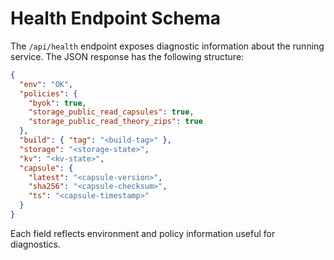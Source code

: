 # Health Endpoint Schema

The `/api/health` endpoint exposes diagnostic information about the running
service. The JSON response has the following structure:

```json
{
  "env": "OK",
  "policies": {
    "byok": true,
    "storage_public_read_capsules": true,
    "storage_public_read_theory_zips": true
  },
  "build": { "tag": "<build-tag>" },
  "storage": "<storage-state>",
  "kv": "<kv-state>",
  "capsule": {
    "latest": "<capsule-version>",
    "sha256": "<capsule-checksum>",
    "ts": "<capsule-timestamp>"
  }
}
```

Each field reflects environment and policy information useful for diagnostics.
